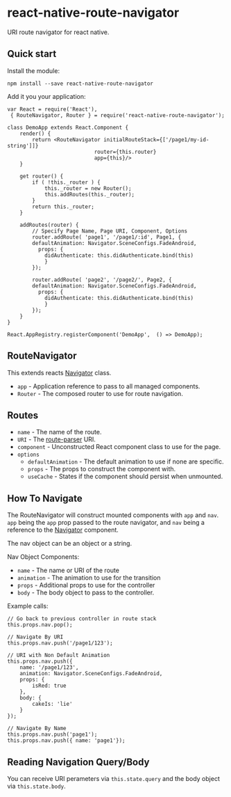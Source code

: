 # react-native-route-navigator

URI route navigator for react native.

## Quick start

Install the module:

```
npm install --save react-native-route-navigator
```

Add it you your application:

```
var React = require('React'),
 { RouteNavigator, Router } = require('react-native-route-navigator');

class DemoApp extends React.Component {
	render() {
		return <RouteNavigator initialRouteStack={['/page1/my-id-string']]}
                            router={this.router}
                            app={this}/>
	}
	
	get router() {
		if ( !this._router ) {
	    	this._router = new Router();
     		this.addRoutes(this._router);
    	}
	    return this._router;
	}
	
	addRoutes(router) {
    	// Specify Page Name, Page URI, Component, Options 
    	router.addRoute( 'page1', '/page1/:id', Page1, {
      	defaultAnimation: Navigator.SceneConfigs.FadeAndroid,
	      props: {
        	didAuthenticate: this.didAuthenticate.bind(this)
      		}
    	});
    	
    	router.addRoute( 'page2', '/page2/', Page2, {
      	defaultAnimation: Navigator.SceneConfigs.FadeAndroid,
	      props: {
        	didAuthenticate: this.didAuthenticate.bind(this)
      		}
    	});
    }
}

React.AppRegistry.registerComponent('DemoApp',  () => DemoApp);
```

## RouteNavigator

This extends reacts [Navigator](https://facebook.github.io/react-native/docs/navigator.html) class.

- `app` - Application reference to pass to all managed components.
- `Router` - The composed router to use for route navigation.

## Routes


- `name` - The name of the route.
- `URI` - The [route-parser](https://www.npmjs.com/package/route-parser) URI.
- `component` - Unconstructed React component class to use for the page.
- `options`
	- `defaultAnimation` - The default animation to use if none are specific.
	- `props` - The props to construct the component with.
	- `useCache` - States if the component should persist when unmounted.
	
## How To Navigate

The RouteNavigator will construct mounted components with `app` and `nav`. `app` being the `app` prop passed to the route navigator, and `nav` being a reference to the [Navigator](https://facebook.github.io/react-native/docs/navigator.html) component.

The nav object can be an object or a string.

Nav Object Components:

- `name` - The name or URI of the route
- `animation` - The animation to use for the transition
- `props` - Additional props to use for the controller
- `body` - The body object to pass to the controller.

Example calls:

```
// Go back to previous controller in route stack
this.props.nav.pop();

// Navigate By URI
this.props.nav.push('/page1/123');

// URI with Non Default Animation
this.props.nav.push({ 
	name: '/page1/123',
	animation: Navigator.SceneConfigs.FadeAndroid,
	props: {
		isRed: true
	},
	body: {
		cakeIs: 'lie'
	}
});

// Navigate By Name
this.props.nav.push('page1');
this.props.nav.push({ name: 'page1'});
```

## Reading Navigation Query/Body

You can receive URI perameters via `this.state.query` and the body object via `this.state.body`.
